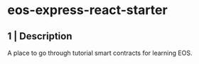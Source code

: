 # eos-express-react-starter

## 1 |  Description

A place to go through tutorial smart contracts for learning EOS. 
